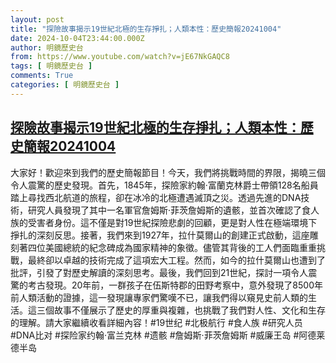 ```yaml
---
layout: post
title: "探險故事揭示19世紀北極的生存掙扎；人類本性：歷史簡報20241004"
date: 2024-10-04T23:44:00.000Z
author: 明鏡歷史台
from: https://www.youtube.com/watch?v=jE67NkGAQC8
tags: [ 明鏡歷史台 ]
comments: True
categories: [ 明鏡歷史台 ]
---
```

<!--1728085440000-->
[探險故事揭示19世紀北極的生存掙扎；人類本性：歷史簡報20241004](https://www.youtube.com/watch?v=jE67NkGAQC8)
------

<div>
大家好！歡迎來到我們的歷史簡報節目！今天，我們將挑戰時間的界限，揭曉三個令人震驚的歷史發現。首先，1845年，探險家約翰·富蘭克林爵士帶領128名船員踏上尋找西北航道的旅程，卻在冰冷的北極遭遇滅頂之災。透過先進的DNA技術，研究人員發現了其中一名軍官詹姆斯·菲茨詹姆斯的遺骸，並首次確認了食人族的受害者身份。這不僅是對19世紀探險悲劇的回顧，更是對人性在極端環境下掙扎的深刻反思。接著，我們來到1927年，拉什莫爾山的創建正式啟動，這座雕刻著四位美國總統的紀念碑成為國家精神的象徵。儘管其背後的工人們面臨重重挑戰，最終卻以卓越的技術完成了這項宏大工程。然而，如今的拉什莫爾山也遭到了批評，引發了對歷史解讀的深刻思考。最後，我們回到21世紀，探討一項令人震驚的考古發現。20年前，一群孩子在伍斯特郡的田野考察中，意外發現了8500年前人類活動的證據，這一發現讓專家們驚嘆不已，讓我們得以窺見史前人類的生活。這三個故事不僅展示了歷史的厚重與複雜，也挑戰了我們對人性、文化和生存的理解。請大家繼續收看詳細內容！#19世纪 #北极航行 #食人族 #研究人员 #DNA比对 #探险家约翰·富兰克林 #遗骸 #詹姆斯·菲茨詹姆斯 #威廉王岛 #阿德莱德半岛
</div>
